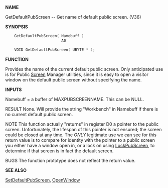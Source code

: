 
**NAME**

GetDefaultPubScreen -- Get name of default public screen. (V36)

**SYNOPSIS**

```c
    GetDefaultPubScreen( Namebuff )
                         A0

    VOID GetDefaultPubScreen( UBYTE * );

```
**FUNCTION**

Provides the name of the current default public screen.
Only anticipated use is for Public [Screen](_00DD) Manager utilities,
since it is easy to open a visitor window on the default
public screen without specifying the name.

**INPUTS**

Namebuff = a buffer of MAXPUBSCREENNAME.  This can be NULL.

RESULT
None.  Will provide the string &#034;Workbench&#034; in Namebuff if there
is no current default public screen.

NOTE
This function actually &#034;returns&#034; in register D0 a pointer
to the public screen.  Unfortunately, the lifespan of
this pointer is not ensured; the screen could be closed
at any time.  The *ONLY* legitimate use we can see for
this return value is to compare for identity with the pointer
to a public screen you either have a window open in, or
a lock on using [LockPubScreen](LockPubScreen), to determine if that
screen is in fact the default screen.

BUGS
The function prototype does not reflect the return value.

**SEE ALSO**

[SetDefaultPubScreen](SetDefaultPubScreen), [OpenWindow](OpenWindow)
